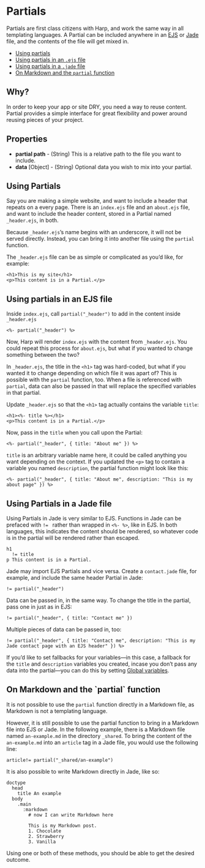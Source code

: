 # Partials

Partials are first class citizens with Harp, and work the same way in all templating languages. A Partial can be included anywhere in an [EJS](els) or [Jade](jade) file, and the contents of the file will get mixed in.

* [Using partials](#use)
* [Using partials in an `.ejs` file](#ejs)
* [Using partials in a `.jade` file](#jade)
* [On Markdown and the `partial` function](#markdown)

## Why?

In order to keep your app or site DRY, you need a way to reuse content. Partial provides a simple interface for great flexibility and power around reusing pieces of your project.

## Properties

- **partial path** - (String) This is a relative path to the file you want to include.
- **data** [Object] - (String) Optional data you wish to mix into your partial.

<h2 id="use">Using Partials</h2>

Say you are making a simple website, and want to include a header that repeats on a every page. There is an `index.ejs` file and an `about.ejs` file, and want to include the header content, stored in a Partial named `_header.ejs`, in both.

Because `_header.ejs`’s name begins with an underscore, it will not be served directly. Instead, you can bring it into another file using the `partial` function.

The `_header.ejs` file can be as simple or complicated as you’d like, for example:

```ejs
<h1>This is my site</h1>
<p>This content is in a Partial.</p>
```

<h2 id="ejs">Using partials in an EJS file</h2>

Inside `index.ejs`, call `partial("_header")` to add in the content inside `_header.ejs`

```ejs
<%- partial("_header") %>
```

Now, Harp will render `index.ejs` with the content from `_header.ejs`. You could repeat this process for `about.ejs`, but what if you wanted to change something between the two?

In `_header.ejs`, the title in the `<h1>` tag was hard-coded, but what if you wanted it to change depending on which file it was apart of? This is possible with the `partial` function, too. When a file is referenced with `partial`, data can also be passed in that will replace the specified variables in that partial.

Update `_header.ejs` so that the `<h1>` tag actually contains the variable `title`:

```ejs
<h1><%- title %></h1>
<p>This content is in a Partial.</p>
```

Now, pass in the `title` when you call upon the Partial:

```ejs
<%- partial("_header", { title: "About me" }) %>
```

`title` is an arbitrary variable name here, it could be called anything you want depending on the context. If you updated the `<p>` tag to contain a variable you named `description`, the partial function might look like this:

```ejs
<%- partial("_header", { title: "About me", description: "This is my about page" }) %>
```

<h2 id="jade">Using Partials in a Jade file</h2>

Using Partials in Jade is very similar to EJS. Functions in Jade can be prefaced with `!= ` rather than wrapped in `<%- %>`, like in EJS. In both languages, this indicates the content should be rendered, so whatever code is in the partial will be rendered rather than escaped.

```jade
h1
  != title
p This content is in a Partial.
```

Jade may import EJS Partials and vice versa. Create a `contact.jade` file, for example, and include the same header Partial in Jade:

```jade
!= partial("_header")
```

Data can be passed in, in the same way. To change the title in the partial, pass one in just as in EJS:

```jade
!= partial("_header", { title: "Contact me" })
```

Multiple pieces of data can be passed in, too:

```jade
!= partial("_header", { title: "Contact me", description: "This is my Jade contact page with an EJS header" }) %>
```

If you’d like to set fallbacks for your variables—in this case, a fallback for the `title` and `description` variables you created, incase you don’t pass any data into the partial—you can do this by setting [Global variables](globals).

<h2 id="markdown">On Markdown and the `partial` function</h2>

It is not possible to use the `partial` function directly in a Markdown file, as Markdown is not a templating language.

However, it is still possible to use the partial function to bring in a Markdown file into EJS or Jade. In the following example, there is a Markdown file named `an-example.md` in the directory `_shared`. To bring the content of the `an-example.md` into an `article` tag in a Jade file, you would use the following line:

```jade
article!= partial("_shared/an-example")
```

It is also possible to write Markdown directly in Jade, like so:

```jade
doctype
  head
    title An example
  body
    .main
      :markdown
        # now I can write Markdown here

        This is my Markdown post.
        1. Chocolate
        2. Strawberry
        3. Vanilla
```

Using one or both of these methods, you should be able to get the desired outcome.
